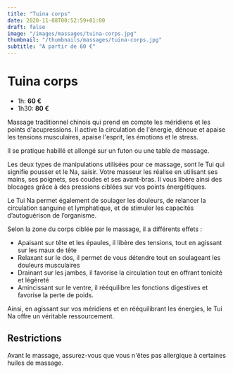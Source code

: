 ```yaml
---
title: "Tuina corps"
date: 2020-11-08T00:52:59+01:00
draft: false
image: "/images/massages/tuina-corps.jpg"
thumbnail: "/thumbnails/massages/tuina-corps.jpg"
subtitle: "A partir de 60 €"
---
```


# Tuina corps

+ 1h: __60 €__
+ 1h30: __80 €__

Massage traditionnel chinois qui prend en compte les méridiens et les points d'acupressions.
Il active la circulation de l'énergie, dénoue et apaise les tensions musculaires, apaise l'esprit, les émotions et le stress.

Il se pratique habillé et allongé sur un futon ou une table de massage.

Les deux types de manipulations utilisées pour ce massage, sont le Tui qui signifie pousser et le Na, saisir.
Votre masseur les réalise en utilisant ses mains, ses poignets, ses coudes et ses avant-bras.
Il vous libère ainsi des blocages grâce à des pressions ciblées sur vos points énergétiques.

Le Tui Na permet également de soulager les douleurs, de relancer la circulation sanguine et lymphatique,
et de stimuler les capacités d’autoguérison de l’organisme.

Selon la zone du corps ciblée par le massage, il a différents effets :

* Apaisant sur tête et les épaules, il libère des tensions, tout en agissant sur les maux de tête
* Relaxant sur le dos, il permet de vous détendre tout en soulageant les douleurs musculaires
* Drainant sur les jambes, il favorise la circulation tout en offrant tonicité et légèreté
* Amincissant sur le ventre, il rééquilibre les fonctions digestives et favorise la perte de poids.

Ainsi, en agissant sur vos méridiens et en rééquilibrant les énergies, le Tui Na offre un véritable ressourcement.


## Restrictions

Avant le massage, assurez-vous que vous n'êtes pas allergique à certaines huiles de massage.